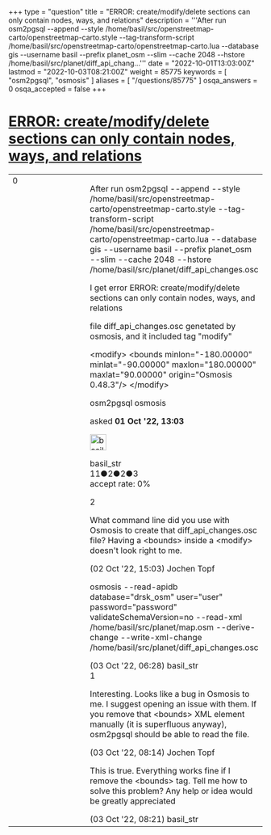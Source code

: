 +++
type = "question"
title = "ERROR: create/modify/delete sections can only contain nodes, ways, and relations"
description = '''After run osm2pgsql --append --style /home/basil/src/openstreetmap-carto/openstreetmap-carto.style --tag-transform-script /home/basil/src/openstreetmap-carto/openstreetmap-carto.lua --database gis --username basil --prefix planet_osm --slim --cache 2048 --hstore /home/basil/src/planet/diff_api_chang...'''
date = "2022-10-01T13:03:00Z"
lastmod = "2022-10-03T08:21:00Z"
weight = 85775
keywords = [ "osm2pgsql", "osmosis" ]
aliases = [ "/questions/85775" ]
osqa_answers = 0
osqa_accepted = false
+++

<div class="headNormal">

# [ERROR: create/modify/delete sections can only contain nodes, ways, and relations](/questions/85775/error-createmodifydelete-sections-can-only-contain-nodes-ways-and-relations)

</div>

<div id="main-body">

<div id="askform">

<table id="question-table" style="width:100%;">
<colgroup>
<col style="width: 50%" />
<col style="width: 50%" />
</colgroup>
<tbody>
<tr>
<td style="width: 30px; vertical-align: top"><div class="vote-buttons">
<span id="post-85775-upvote" class="ajax-command post-vote up" rel="nofollow" title="I like this post (click again to cancel)"> </span>
<div id="post-85775-score" class="post-score" title="current number of votes">
0
</div>
<span id="post-85775-downvote" class="ajax-command post-vote down" rel="nofollow" title="I dont like this post (click again to cancel)"> </span> <span id="favorite-mark" class="ajax-command favorite-mark" rel="nofollow" title="mark/unmark this question as favorite (click again to cancel)"> </span>
<div id="favorite-count" class="favorite-count">
&#10;</div>
</div></td>
<td><div id="item-right">
<div class="question-body">
<p>After run osm2pgsql --append --style /home/basil/src/openstreetmap-carto/openstreetmap-carto.style --tag-transform-script /home/basil/src/openstreetmap-carto/openstreetmap-carto.lua --database gis --username basil --prefix planet_osm --slim --cache 2048 --hstore /home/basil/src/planet/diff_api_changes.osc</p>
<p>I get error ERROR: create/modify/delete sections can only contain nodes, ways, and relations</p>
<p>file diff_api_changes.osc genetated by osmosis, and it included tag "modify"</p>
<p>&lt;modify&gt; &lt;bounds minlon="-180.00000" minlat="-90.00000" maxlon="180.00000" maxlat="90.00000" origin="Osmosis 0.48.3"/&gt; &lt;/modify&gt;</p>
</div>
<div id="question-tags" class="tags-container tags">
<span class="post-tag tag-link-osm2pgsql" rel="tag" title="see questions tagged &#39;osm2pgsql&#39;">osm2pgsql</span> <span class="post-tag tag-link-osmosis" rel="tag" title="see questions tagged &#39;osmosis&#39;">osmosis</span>
</div>
<div id="question-controls" class="post-controls">
&#10;</div>
<div class="post-update-info-container">
<div class="post-update-info post-update-info-user">
<p>asked <strong>01 Oct '22, 13:03</strong></p>
<img src="https://secure.gravatar.com/avatar/d62e54797d1ded39d9497ab5f7889fae?s=32&amp;d=identicon&amp;r=g" class="gravatar" width="32" height="32" alt="basil_str&#39;s gravatar image" />
<p><span>basil_str</span><br />
<span class="score" title="11 reputation points">11</span><span title="2 badges"><span class="badge1">●</span><span class="badgecount">2</span></span><span title="2 badges"><span class="silver">●</span><span class="badgecount">2</span></span><span title="3 badges"><span class="bronze">●</span><span class="badgecount">3</span></span><br />
<span class="accept_rate" title="Rate of the user&#39;s accepted answers">accept rate:</span> <span title="basil_str has no accepted answers">0%</span></p>
</div>
</div>
<div id="comments-container-85775" class="comments-container">
<span id="85779"></span>
<div id="comment-85779" class="comment">
<div id="post-85779-score" class="comment-score">
2
</div>
<div class="comment-text">
<p>What command line did you use with Osmosis to create that diff_api_changes.osc file? Having a &lt;bounds&gt; inside a &lt;modify&gt; doesn't look right to me.</p>
</div>
<div id="comment-85779-info" class="comment-info">
<span class="comment-age">(02 Oct '22, 15:03)</span> <span class="comment-user userinfo">Jochen Topf</span>
</div>
</div>
<span id="85782"></span>
<div id="comment-85782" class="comment">
<div id="post-85782-score" class="comment-score">
&#10;</div>
<div class="comment-text">
<p>osmosis --read-apidb database="drsk_osm" user="user" password="password" validateSchemaVersion=no --read-xml /home/basil/src/planet/map.osm --derive-change --write-xml-change /home/basil/src/planet/diff_api_changes.osc</p>
</div>
<div id="comment-85782-info" class="comment-info">
<span class="comment-age">(03 Oct '22, 06:28)</span> <span class="comment-user userinfo">basil_str</span>
</div>
</div>
<span id="85783"></span>
<div id="comment-85783" class="comment">
<div id="post-85783-score" class="comment-score">
1
</div>
<div class="comment-text">
<p>Interesting. Looks like a bug in Osmosis to me. I suggest opening an issue with them. If you remove that &lt;bounds&gt; XML element manually (it is superfluous anyway), osm2pgsql should be able to read the file.</p>
</div>
<div id="comment-85783-info" class="comment-info">
<span class="comment-age">(03 Oct '22, 08:14)</span> <span class="comment-user userinfo">Jochen Topf</span>
</div>
</div>
<span id="85785"></span>
<div id="comment-85785" class="comment">
<div id="post-85785-score" class="comment-score">
&#10;</div>
<div class="comment-text">
<p>This is true. Everything works fine if I remove the &lt;bounds&gt; tag. Tell me how to solve this problem? Any help or idea would be greatly appreciated</p>
</div>
<div id="comment-85785-info" class="comment-info">
<span class="comment-age">(03 Oct '22, 08:21)</span> <span class="comment-user userinfo">basil_str</span>
</div>
</div>
</div>
<div id="comment-tools-85775" class="comment-tools">
&#10;</div>
<div class="clear">
&#10;</div>
<div id="comment-85775-form-container" class="comment-form-container">
&#10;</div>
<div class="clear">
&#10;</div>
</div></td>
</tr>
</tbody>
</table>

</div>

</div>

